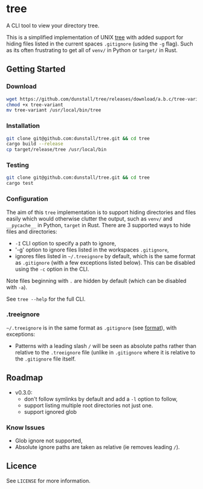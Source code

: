 # tree
A CLI tool to view your directory tree.

This is a simplified implementation of UNIX [tree](https://linux.die.net/man/1/tree) with added
support for hiding files listed in the current spaces `.gitignore` (using the `-g` flag). Such
as its often frustrating to get all of `venv/` in Python or `target/` in Rust.

## Getting Started

### Download
  ```sh
  wget https://github.com/dunstall/tree/releases/download/a.b.c/tree-variant
  chmod +x tree-variant
  mv tree-variant /usr/local/bin/tree
  ```

### Installation
  ```sh
  git clone git@github.com:dunstall/tree.git && cd tree
  cargo build --release
  cp target/release/tree /usr/local/bin
  ```

### Testing
  ```sh
  git clone git@github.com:dunstall/tree.git && cd tree
  cargo test
  ```

### Configuration
The aim of this `tree` implementation is to support hiding directories and
files easily which would otherwise clutter the output, such as `venv/` and
`__pycache__` in Python, `target` in Rust. There are 3 supported ways to
hide files and directories:
* `-I` CLI option to specify a path to ignore,
* '-g' option to ignore files listed in the workspaces `.gitignore`,
* ignores files listed in `~/.treeignore` by default, which is the same format
as `.gitignore` (with a few exceptions listed below). This can be disabled
using the `-c` option in the CLI.

Note files beginning with `.` are hidden by default (which can be disabled
with `-a`).

See `tree --help` for the full CLI.

### .treeignore
`~/.treeignore` is in the same format as `.gitignore` (see [format](https://git-scm.com/docs/gitignore#_pattern_format)),
with exceptions:
* Patterns with a leading slash `/` will be seen as absolute paths rather than
relative to the `.treeignore` file (unlike in `.gitignore` where it is relative
to the `.gitignore` file itself.

## Roadmap
* v0.3.0:
  * don't follow symlinks by default and add a `-l` option to follow,
  * support listing multiple root directories not just one.
  * support ignored glob

### Know Issues
* Glob ignore not supported,
* Absolute ignore paths are taken as relative (ie removes leading `/`).

## Licence
See `LICENSE` for more information.
